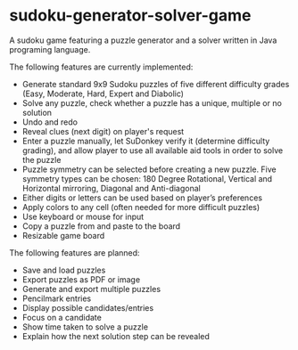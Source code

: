 sudoku-generator-solver-game
============================

A sudoku game featuring a puzzle generator and a solver written in Java programing language.

The following features are currently implemented:

- Generate standard 9x9 Sudoku puzzles of five different difficulty grades (Easy, Moderate, Hard, Expert and Diabolic)
- Solve any puzzle, check whether a puzzle has a unique, multiple or no solution
- Undo and redo
- Reveal clues (next digit) on player's request
- Enter a puzzle manually, let SuDonkey verify it (determine difficulty grading), and allow player to use all available aid tools in order to solve the puzzle
- Puzzle symmetry can be selected before creating a new puzzle. Five symmetry types can be chosen: 180 Degree Rotational, Vertical and Horizontal mirroring, Diagonal and Anti-diagonal
- Either digits or letters can be used based on player’s preferences
- Apply colors to any cell (often needed for more difficult puzzles)
- Use keyboard or mouse for input
- Copy a puzzle from and paste to the board
- Resizable game board

The following features are planned:

- Save and load puzzles
- Export puzzles as PDF or image
- Generate and export multiple puzzles
- Pencilmark entries
- Display possible candidates/entries
- Focus on a candidate
- Show time taken to solve a puzzle
- Explain how the next solution step can be revealed
